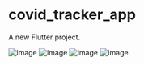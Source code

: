 # covid_tracker_app

A new Flutter project.

![image](https://user-images.githubusercontent.com/96855608/185392080-b673ebd9-a1a2-4628-b790-7dd8090d9357.png)
![image](https://user-images.githubusercontent.com/96855608/185392176-26821f2f-3e03-4394-bbfd-b75e37809e92.png)
![image](https://user-images.githubusercontent.com/96855608/185392260-8e1f93b4-dd45-47d8-9e98-92c51a7acd46.png)
![image](https://user-images.githubusercontent.com/96855608/185392329-5507b71e-079e-492a-84ca-0781f809ed21.png)

